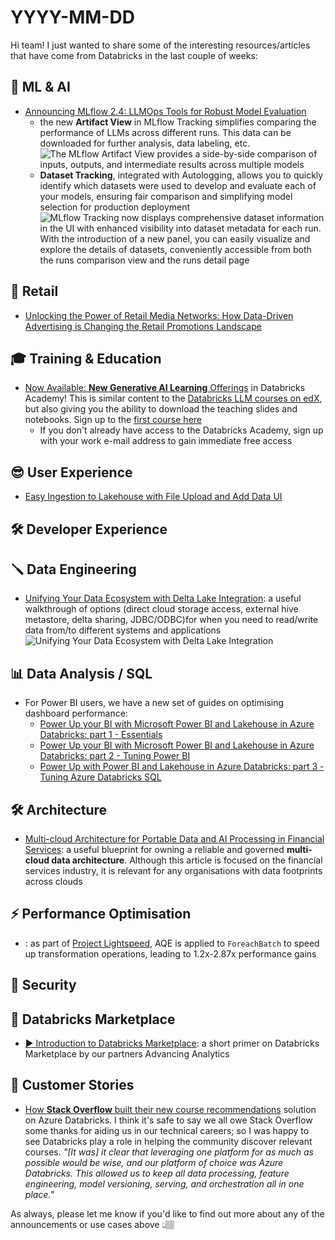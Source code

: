 # YYYY-MM-DD

Hi team! I just wanted to share some of the interesting resources/articles that have come from Databricks in the last couple of weeks:

## 🧠 ML & AI

- [Announcing MLflow 2.4: LLMOps Tools for Robust Model Evaluation](https://www.databricks.com/blog/announcing-mlflow-24-llmops-tools-robust-model-evaluation)
  - the new **Artifact View** in MLflow Tracking simplifies comparing the performance of LLMs across different runs. This data can be downloaded for further analysis, data labeling, etc.
  ![The MLflow Artifact View provides a side-by-side comparison of inputs, outputs, and intermediate results across multiple models](https://www.databricks.com/sites/default/files/inline-images/screenshot_2023-06-07_at_11.46.21_am.png)
  - **Dataset Tracking**, integrated with Autologging, allows you to quickly identify which datasets were used to develop and evaluate each of your models, ensuring fair comparison and simplifying model selection for production deployment
  ![MLflow Tracking now displays comprehensive dataset information in the UI with enhanced visibility into dataset metadata for each run. With the introduction of a new panel, you can easily visualize and explore the details of datasets, conveniently accessible from both the runs comparison view and the runs detail page](https://www.databricks.com/sites/default/files/inline-images/image2_0.png)

## 🛒 Retail

- [Unlocking the Power of Retail Media Networks: How Data-Driven Advertising is Changing the Retail Promotions Landscape](https://www.databricks.com/blog/unlocking-power-retail-media-networks-how-data-driven-advertising-changing-retail-promotions)

## 🎓 Training & Education

- [Now Available: **New Generative AI Learning** Offerings](https://www.databricks.com/blog/now-available-new-generative-ai-learning-offerings) in Databricks Academy! This is similar content to the [Databricks LLM courses on edX](https://www.edx.org/professional-certificate/databricks-large-language-models), but also giving you the ability to download the teaching slides and notebooks. Sign up to the [first course here](https://customer-academy.databricks.com/learn/course/internal/view/elearning/1749/large-language-models-llms-application-through-production)
  - If you don't already have access to the Databricks Academy, sign up with your work e-mail address to gain immediate free access

## 😎 User Experience

- [Easy Ingestion to Lakehouse with File Upload and Add Data UI](https://www.databricks.com/blog/easy-ingestion-lakehouse-file-upload-and-add-data-ui)

## 🛠️ Developer Experience


## 🪛 Data Engineering

- [Unifying Your Data Ecosystem with Delta Lake Integration](https://www.databricks.com/blog/integrating-delta-lakehouse-other-platforms): a useful walkthrough of options (direct cloud storage access, external hive metastore, delta sharing, JDBC/ODBC)for when you need to read/write data from/to different systems and applications
    ![Unifying Your Data Ecosystem with Delta Lake Integration](https://cms.databricks.com/sites/default/files/inline-images/db-580-blog-image-5.png)

## 📊 Data Analysis / SQL

- For Power BI users, we have a new set of guides on optimising dashboard performance:
  - [Power Up your BI with Microsoft Power BI and Lakehouse in Azure Databricks: part 1 - Essentials](https://techcommunity.microsoft.com/t5/analytics-on-azure-blog/power-up-your-bi-with-microsoft-power-bi-and-lakehouse-in-azure/ba-p/3810649)
  - [Power Up your BI with Microsoft Power BI and Lakehouse in Azure Databricks: part 2 - Tuning Power BI](https://techcommunity.microsoft.com/t5/analytics-on-azure-blog/power-up-with-power-bi-and-lakehouse-in-azure-databricks-part-3/ba-p/3825010)
  - [Power Up with Power BI and Lakehouse in Azure Databricks: part 3 - Tuning Azure Databricks SQL](https://techcommunity.microsoft.com/t5/analytics-on-azure-blog/power-up-with-power-bi-and-lakehouse-in-azure-databricks-part-3/ba-p/3825010)

## 🛠️ Architecture

- [Multi-cloud Architecture for Portable Data and AI Processing in Financial Services](https://www.databricks.com/blog/multi-cloud-architecture-portable-data-and-ai-processing-financial-services): a useful blueprint for owning a reliable and governed **multi-cloud data architecture**. Although this article is focused on the financial services industry, it is relevant for any organisations with data footprints across clouds

## ⚡️ Performance Optimisation

- [](): as part of [Project Lightspeed](https://www.databricks.com/blog/2022/06/28/project-lightspeed-faster-and-simpler-stream-processing-with-apache-spark.html), AQE is applied to `ForeachBatch` to speed up transformation operations, leading to 1.2x-2.87x performance gains

## 🔐 Security


## 🏪 Databricks Marketplace

- [▶️ Introduction to Databricks Marketplace](https://www.youtube.com/watch?v=PGgWOw7g0lM): a short primer on Databricks Marketplace by our partners Advancing Analytics

## 🥂 Customer Stories

- [How **Stack Overflow** built their new course recommendations](https://stackoverflow.blog/2023/05/29/more-on-our-ai-future-building-course-recommendations-and-a-new-data-platform/) solution on Azure Databricks. I think it's safe to say we all owe Stack Overflow some thanks for aiding us in our technical careers; so I was happy to see Databricks play a role in helping the community discover relevant courses. *"[It was] it clear that leveraging one platform for as much as possible would be wise, and our platform of choice was Azure Databricks. This allowed us to keep all data processing, feature engineering, model versioning, serving, and orchestration all in one place."*


As always, please let me know if you'd like to find out more about any of the announcements or use cases above 👆🏽
